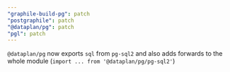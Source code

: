 ```yaml
---
"graphile-build-pg": patch
"postgraphile": patch
"@dataplan/pg": patch
"pgl": patch
---
```


`@dataplan/pg` now exports `sql` from `pg-sql2` and also adds forwards to the
whole module (`import ... from '@dataplan/pg/pg-sql2'`)
